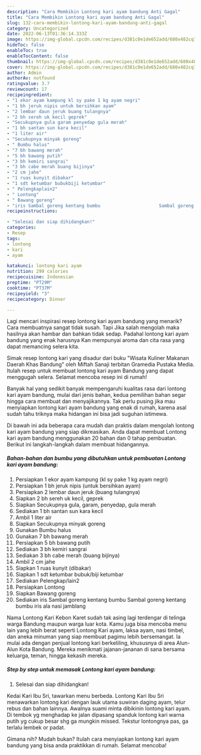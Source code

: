 ```yaml
---
description: "Cara Membikin Lontong kari ayam bandung Anti Gagal"
title: "Cara Membikin Lontong kari ayam bandung Anti Gagal"
slug: 132-cara-membikin-lontong-kari-ayam-bandung-anti-gagal
category: Uncategorized
date: 2022-06-13T01:36:14.333Z
image: https://img-global.cpcdn.com/recipes/d381c0e1de652add/680x482cq70/lontong-kari-ayam-bandung-foto-resep-utama.jpg
hideToc: false
enableToc: true
enableTocContent: false
thumbnail: https://img-global.cpcdn.com/recipes/d381c0e1de652add/680x482cq70/lontong-kari-ayam-bandung-foto-resep-utama.jpg
cover: https://img-global.cpcdn.com/recipes/d381c0e1de652add/680x482cq70/lontong-kari-ayam-bandung-foto-resep-utama.jpg
author: Admin
authorAv: notfound
ratingvalue: 3.7
reviewcount: 17
recipeingredient:
- "1 ekor ayam kampung kl sy pake 1 kg ayam negri"
- "1 bh jeruk nipis untuk bersihkan ayam"
- "2 lembar daun jeruk buang tulangnya"
- "2 bh sereh uk kecil geprek"
- "Secukupnya gula garam penyedap gula merah"
- "1 bh santan sun kara kecil"
- "1 liter air"
- "Secukupnya minyak goreng"
- " Bumbu halus"
- "7 bh bawang merah"
- "5 bh bawang putih"
- "3 bh kemiri sangrai"
- "3 bh cabe merah buang bijinya"
- "2 cm jahe"
- "1 ruas kunyit dibakar"
- "1 sdt ketumbar bubukbiji ketumbar"
- " Pelengkaplain2"
- " Lontong"
- " Bawang goreng"
- "iris Sambal goreng kentang bumbu                      Sambal goreng kentang bumbu iris ala nasi jamblang"
recipeinstructions:

- "Selesai dan siap dihidangkan!"
categories:
- Resep
tags:
- lontong
- kari
- ayam

katakunci: lontong kari ayam 
nutrition: 299 calories
recipecuisine: Indonesian
preptime: "PT29M"
cooktime: "PT37M"
recipeyield: "3"
recipecategory: Dinner

---
```



Lagi mencari inspirasi resep lontong kari ayam bandung yang menarik? Cara membuatnya sangat tidak susah. Tapi Jika salah mengolah maka hasilnya akan hambar dan bahkan tidak sedap. Padahal lontong kari ayam bandung yang enak harusnya Kan mempunyai aroma dan cita rasa yang dapat memancing selera kita.


Simak resep lontong kari yang disadur dari buku &#34;Wisata Kuliner Makanan Daerah Khas Bandung&#34; oleh Miftah Sanaji terbitan Gramedia Pustaka Media. Itulah resep untuk membuat lontong kari ayam Bandung yang dapat menggugah selera. Selamat mencoba resep ini di rumah!

Banyak hal yang sedikit banyak mempengaruhi kualitas rasa dari lontong kari ayam bandung, mulai dari jenis bahan, kedua pemilihan bahan segar hingga cara membuat dan menyajikannya. Tak perlu pusing jika mau menyiapkan lontong kari ayam bandung yang enak di rumah, karena asal sudah tahu triknya maka hidangan ini bisa jadi suguhan istimewa.


Di bawah ini ada beberapa cara mudah dan praktis dalam mengolah lontong kari ayam bandung yang siap dikreasikan. Anda dapat membuat Lontong kari ayam bandung menggunakan 20 bahan dan 0 tahap pembuatan. Berikut ini langkah-langkah dalam membuat hidangannya.

<!--inarticleads1-->

##### Bahan-bahan dan bumbu yang dibutuhkan untuk pembuatan Lontong kari ayam bandung:

1. Persiapkan 1 ekor ayam kampung (kl sy pake 1 kg ayam negri)
1. Persiapkan 1 bh jeruk nipis (untuk bersihkan ayam)
1. Persiapkan 2 lembar daun jeruk (buang tulangnya)
1. Siapkan 2 bh sereh uk kecil, geprek
1. Siapkan Secukupnya gula, garam, penyedap, gula merah
1. Sediakan 1 bh santan sun kara kecil
1. Ambil 1 liter air
1. Siapkan Secukupnya minyak goreng
1. Gunakan  Bumbu halus
1. Gunakan 7 bh bawang merah
1. Persiapkan 5 bh bawang putih
1. Sediakan 3 bh kemiri sangrai
1. Sediakan 3 bh cabe merah (buang bijinya)
1. Ambil 2 cm jahe
1. Siapkan 1 ruas kunyit (dibakar)
1. Siapkan 1 sdt ketumbar bubuk/biji ketumbar
1. Sediakan  Pelengkap/lain2
1. Persiapkan  Lontong
1. Siapkan  Bawang goreng
1. Sediakan iris Sambal goreng kentang bumbu                      Sambal goreng kentang bumbu iris ala nasi jamblang


Nama Lontong Kari Kebon Karet sudah tak asing lagi terdengar di telinga warga Bandung maupun warga luar kota. Kamu juga bisa mencoba menu lain yang lebih berat seperti Lontong Kari ayam, laksa ayam, nasi timbel, dan aneka minuman yang siap membuat pagimu lebih bersemangat. Ia mulai ada dengan penjual lontong kari berkeliling, khususnya di area Alun-Alun Kota Bandung. Mereka menikmati jajanan-jananan di sana bersama keluarga, teman, hingga kekasih mereka. 

<!--inarticleads2-->

##### Step by step untuk memasak Lontong kari ayam bandung:


1. Selesai dan siap dihidangkan!

Kedai Kari Ibu Sri, tawarkan menu berbeda. Lontong Kari Ibu Sri menawarkan lontong kari dengan lauk utama suwiran daging ayam, telur rebus dan bahan lainnya. Awalnya suami minta dibikinin lontong kari ayam. Di tembok yg menghadap ke jalan dipasang spanduk lontong kari warna putih yg cukup besar shg ga mungkin missed. Tekstur lontongnya pas, ga terlalu lembek or padat. 

Gimana nih? Mudah bukan? Itulah cara menyiapkan lontong kari ayam bandung yang bisa anda praktikkan di rumah. Selamat mencoba!
